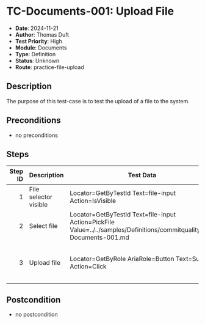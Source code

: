 # TC-Documents-001: Upload File

- **Date**: 2024-11-21
- **Author**: Thomas Duft
- **Test Priority**: High
- **Module**: Documents
- **Type**: Definition
- **Status**: Unknown
- **Route**: practice-file-upload

## Description

The purpose of this test-case is to test the upload of a file to the system.

## Preconditions

- no preconditions

## Steps

<!-- STEPS:BEGIN -->
| Step ID | Description                   | Test Data                                                                       | Expected Result                           | Actual Result |
| -------:| ----------------------------- | ------------------------------------------------------------------------------- | ----------------------------------------- | ------------- |
| 1       | File selector visible         | Locator=GetByTestId Text=file-input Action=IsVisible                            | File selector is visible                  |               |
| 2       | Select file                   | Locator=GetByTestId Text=file-input Action=PickFile Value=../../samples/Definitions/commitquality/TC-Documents-001.md | File selected           |               |
| 3       | Upload file                   | Locator=GetByRole AriaRole=Button Text=Submit Action=Click                      | Submit button clicked and file uploaded   |               |
<!-- STEPS:END -->

## Postcondition

- no postcondition
